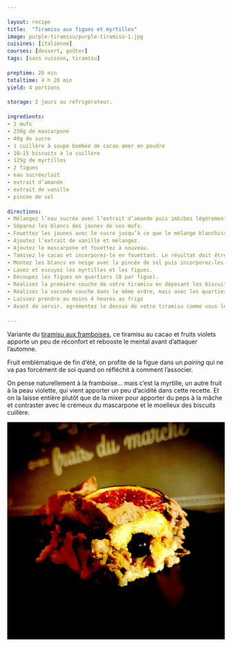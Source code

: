 ```yaml
---

layout: recipe
title:  "Tiramisu aux figues et myrtilles"
image: purple-tiramisu/purple-tiramisu-1.jpg
cuisines: [italienne]
courses: [dessert, goûter]
tags: [sans cuisson, tiramisu]

preptime: 20 min
totaltime: 4 h 20 min
yield: 4 portions

storage: 2 jours au réfrigérateur.

ingredients:
- 2 œufs
- 250g de mascarpone
- 40g de sucre
- 1 cuillère à soupe bombée de cacao amer en poudre
- 10–15 biscuits à la cuillère
- 125g de myrtilles
- 2 figues
- eau sucrée/lait
- extrait d’amande
- extrait de vanille
- pincée de sel

directions:
- Mélangez l’eau sucrée avec l’extrait d’amande puis imbibez légèrement vos biscuits à la cuillère.
- Séparez les blancs des jaunes de vos œufs. 
- Fouettez les jaunes avec le sucre jusqu’à ce que le mélange blanchisse. On ne recherche pas le volume ici, on l’amènera plus tard avec les blancs en neige. 
- Ajoutez l’extrait de vanille et mélangez.
- Ajoutez le mascarpone et fouettez à nouveau.
- Tamisez le cacao et incorporez-le en fouettant. Le résultat doit être bien lisse et homogène.
- Montez les blancs en neige avec la pincée de sel puis incorporez-les en soulevant la masse à la maryse jusqu’à obtenir une crème homogène.
- Lavez et essuyez les myrtilles et les figues.
- Découpez les figues en quartiers (8 par figue).
- Réalisez la première couche de votre tiramisu en déposant les biscuits, puis la crème mascarpone et cacao, et les myrtilles entières.
- Réalisez la seconde couche dans le même ordre, mais avec les quartiers de figues pour finir.
- Laissez prendre au moins 4 heures au frigo
- Avant de servir, agrémentez le dessus de votre tiramisu comme vous le sentez. Il n’y a pas besoin de plus, mais c’est l’occasion d’amener des nuances de goût et contrastes à la mâche donc laissez parler votre imagination.

---
```


Variante du [tiramisu aux framboises](tiramisu-framboises.html), ce tiramisu au cacao et fruits violets apporte un peu de réconfort et rebooste le mental avant d’attaquer l’automne.

Fruit emblématique de fin d’été, on profite de la figue dans un <i lang="en">pairing</i> qui ne va pas forcément de soi quand on réfléchit à comment l’associer. 

On pense naturellement à la framboise… mais c’est la myrtille, un autre fruit à la peau violette, qui vient apporter un peu d’acidité dans cette recette. Et on la laisse entière plutôt que de la mixer pour apporter du peps à la mâche et contraster avec le crémeux du mascarpone et le moelleux des biscuits cuillère.

![Crème mascarpone au cacao, biscuits cuillère à l’extrait d’amande, myrtilles entière qui apportent du peps à la mâche et une légère acidité, figues pour l’aspect sucré, il n’y a pas besoin de plus pour remonter le moral.](../images/purple-tiramisu/purple-tiramisu-2.jpg)